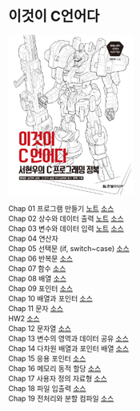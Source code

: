 <h1>이것이 C언어다</h1>

<p>
  <kbd><img src="./md/cover.jpg" width="250px"></kbd>
</p>

<p>
  Chap 01 프로그램 만들기 <a href="./md/chap-01/chap-01.md">노트</a> <a href="./src/chap-01">소스</a><br>
  Chap 02 상수와 데이터 출력 <a href="./md/chap-02/chap-02.md">노트</a> <a href="./src/chap-02">소스</a><br>
  Chap 03 변수와 데이터 입력 <a href="./md/chap-03/chap-03.md">노트</a> <a href="./src/chap-03">소스</a><br>
  Chap 04 연산자<br>
  Chap 05 선택문 (if, switch~case) <a href="./src/chap-05">소스</a><br>
  Chap 06 반복문 <a href="./src/chap-06">소스</a><br>
  Chap 07 함수 <a href="./src/chap-07">소스</a><br>
  Chap 08 배열 <a href="./src/chap-08">소스</a><br>
  Chap 09 포인터 <a href="./src/chap-09">소스</a><br>
  Chap 10 배열과 포인터 <a href="./src/chap-10">소스</a><br>
  Chap 11 문자 <a href="./src/chap-11">소스</a><br>
  HW2 <a href="./src/HW2">소스</a><br>
  Chap 12 문자열 <a href="./src/chap-12">소스</a><br>
  Chap 13 변수의 영역과 데이터 공유 <a href="./src/chap-13">소스</a><br>
  Chap 14 다차원 배열과 포인터 배열 <a href="./src/chap-14">소스</a><br>
  Chap 15 응용 포인터 <a href="./src/chap-15">소스</a><br>
  Chap 16 메모리 동적 할당 <a href="./src/chap-16">소스</a><br>
  Chap 17 사용자 정의 자료형 <a href="./src/chap-17">소스</a><br>
  Chap 18 파일 입출력 <a href="./src/chap-18">소스</a><br>
  Chap 19 전처리와 분할 컴파일 <a href="./src/chap-19">소스</a>
</p>
